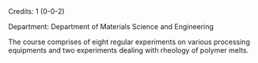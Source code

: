 Credits: 1 (0-0-2)

Department: Department of Materials Science and Engineering

The course comprises of eight regular experiments on various processing equipments and two experiments dealing with rheology of polymer melts.